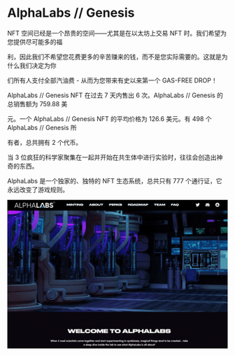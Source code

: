 # AlphaLabs // Genesis

NFT 空间已经是一个昂贵的空间——尤其是在以太坊上交易 NFT 时。我们希望为您提供尽可能多的福

利，因此我们不希望您花费更多的辛苦赚来的钱，而不是您实际需要的。这就是为什么我们决定为你

们所有人支付全部汽油费 - 从而为您带来有史以来第一个 GAS-FREE DROP！

AlphaLabs // Genesis NFT 在过去 7 天内售出 6 次。AlphaLabs // Genesis 的总销售额为 759.88 美

元。一个 AlphaLabs // Genesis NFT 的平均价格为 126.6 美元。有 498 个 AlphaLabs // Genesis 所

有者，总共拥有 2 个代币。

当 3 位疯狂的科学家聚集在一起并开始在共生体中进行实验时，往往会创造出神奇的东西。

AlphaLabs 是一个独家的、独特的 NFT 生态系统，总共只有 777 个通行证，它永远改变了游戏规则。

![NFT](1456_new.PNG)
